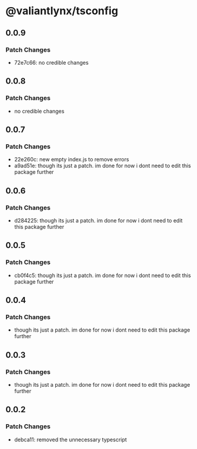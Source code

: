 # @valiantlynx/tsconfig

## 0.0.9

### Patch Changes

- 72e7c66: no credible changes

## 0.0.8

### Patch Changes

- no credible changes

## 0.0.7

### Patch Changes

- 22e260c: new empty index.js to remove errors
- a9ad51e: though its just a patch. im done for now i dont need to edit this package further

## 0.0.6

### Patch Changes

- d284225: though its just a patch. im done for now i dont need to edit this package further

## 0.0.5

### Patch Changes

- cb0f4c5: though its just a patch. im done for now i dont need to edit this package further

## 0.0.4

### Patch Changes

- though its just a patch. im done for now i dont need to edit this package further

## 0.0.3

### Patch Changes

- though its just a patch. im done for now i dont need to edit this package further

## 0.0.2

### Patch Changes

- debca11: removed the unnecessary typescript
